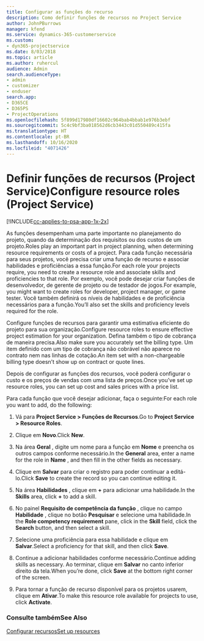 ```yaml
---
title: Configurar as funções do recurso
description: Como definir funções de recursos no Project Service
author: JohnPBurrows
manager: kfend
ms.service: dynamics-365-customerservice
ms.custom:
- dyn365-projectservice
ms.date: 8/03/2018
ms.topic: article
ms.author: ruhercul
audience: Admin
search.audienceType:
- admin
- customizer
- enduser
search.app:
- D365CE
- D365PS
- ProjectOperations
ms.openlocfilehash: 5f899d17980df16602c964bab4bbab1e976b3ebf
ms.sourcegitcommit: 5c4c9bf3ba018562d6cb3443c01d550489c415fa
ms.translationtype: HT
ms.contentlocale: pt-BR
ms.lasthandoff: 10/16/2020
ms.locfileid: "4071426"
---
```

# <a name="configure-resource-roles-project-service"></a><span data-ttu-id="42f1d-103">Definir funções de recursos (Project Service)</span><span class="sxs-lookup"><span data-stu-id="42f1d-103">Configure resource roles (Project Service)</span></span>

[!INCLUDE[cc-applies-to-psa-app-1x-2x](../includes/cc-applies-to-psa-app-1x-2x.md)]

<span data-ttu-id="42f1d-104">As funções desempenham uma parte importante no planejamento do projeto, quando da determinação dos requisitos ou dos custos de um projeto.</span><span class="sxs-lookup"><span data-stu-id="42f1d-104">Roles play an important part in project planning, when determining resource requirements or costs of a project.</span></span> <span data-ttu-id="42f1d-105">Para cada função necessária para seus projetos, você precisa criar uma função de recurso e associar habilidades e proficiências a essa função.</span><span class="sxs-lookup"><span data-stu-id="42f1d-105">For each role your projects require, you need to create a resource role and associate skills and proficiencies to that role.</span></span> <span data-ttu-id="42f1d-106">Por exemplo, você pode desejar criar funções de desenvolvedor, de gerente de projeto ou de testador de jogos.</span><span class="sxs-lookup"><span data-stu-id="42f1d-106">For example, you might want to create roles for developer, project manager, or game tester.</span></span> <span data-ttu-id="42f1d-107">Você também definirá os níveis de habilidades e de proficiência necessários para a função.</span><span class="sxs-lookup"><span data-stu-id="42f1d-107">You’ll also set the skills and proficiency levels required for the role.</span></span>  
  
 <span data-ttu-id="42f1d-108">Configure funções de recursos para garantir uma estimativa eficiente do projeto para sua organização.</span><span class="sxs-lookup"><span data-stu-id="42f1d-108">Configure resource roles to ensure effective project estimation for your organization.</span></span>  <span data-ttu-id="42f1d-109">Defina também o tipo de cobrança de maneira precisa.</span><span class="sxs-lookup"><span data-stu-id="42f1d-109">Also make sure you accurately set the billing type.</span></span> <span data-ttu-id="42f1d-110">Um item definido com um tipo de cobrança não cobrável não aparece no contrato nem nas linhas de cotação.</span><span class="sxs-lookup"><span data-stu-id="42f1d-110">An item set with a non-chargeable billing type doesn’t show up on contract or quote lines.</span></span>  
  
 <span data-ttu-id="42f1d-111">Depois de configurar as funções dos recursos, você poderá configurar o custo e os preços de vendas com uma lista de preços.</span><span class="sxs-lookup"><span data-stu-id="42f1d-111">Once you’ve set up resource roles, you can set up cost and sales prices with a price list.</span></span>  
  
 <span data-ttu-id="42f1d-112">Para cada função que você desejar adicionar, faça o seguinte:</span><span class="sxs-lookup"><span data-stu-id="42f1d-112">For each role you want to add, do the following:</span></span>  
  
1.  <span data-ttu-id="42f1d-113">Vá para **Project Service > Funções de Recursos**.</span><span class="sxs-lookup"><span data-stu-id="42f1d-113">Go to **Project Service > Resource Roles**.</span></span>  
  
2.  <span data-ttu-id="42f1d-114">Clique em **Novo**.</span><span class="sxs-lookup"><span data-stu-id="42f1d-114">Click **New**.</span></span>  
  
3.  <span data-ttu-id="42f1d-115">Na área **Geral** , digite um nome para a função em **Nome** e preencha os outros campos conforme necessário.</span><span class="sxs-lookup"><span data-stu-id="42f1d-115">In the **General** area, enter a name for the role in **Name** , and then fill in the other fields as necessary.</span></span>  
  
4.  <span data-ttu-id="42f1d-116">Clique em **Salvar** para criar o registro para poder continuar a editá-lo.</span><span class="sxs-lookup"><span data-stu-id="42f1d-116">Click **Save** to create the record so you can continue editing it.</span></span>  
  
5.  <span data-ttu-id="42f1d-117">Na área **Habilidades** , clique em **+** para adicionar uma habilidade.</span><span class="sxs-lookup"><span data-stu-id="42f1d-117">In the **Skills** area, click **+** to add a skill.</span></span>  
  
6.  <span data-ttu-id="42f1d-118">No painel **Requisito de competência da função** , clique no campo **Habilidade** , clique no botão **Pesquisar** e selecione uma habilidade.</span><span class="sxs-lookup"><span data-stu-id="42f1d-118">In the **Role competency requirement** pane, click in the **Skill** field, click the **Search** button, and then select a skill.</span></span>  
  
7.  <span data-ttu-id="42f1d-119">Selecione uma proficiência para essa habilidade e clique em **Salvar**.</span><span class="sxs-lookup"><span data-stu-id="42f1d-119">Select a proficiency for that skill, and then click **Save**.</span></span>  
  
8.  <span data-ttu-id="42f1d-120">Continue a adicionar habilidades conforme necessário.</span><span class="sxs-lookup"><span data-stu-id="42f1d-120">Continue adding skills as necessary.</span></span> <span data-ttu-id="42f1d-121">Ao terminar, clique em **Salvar** no canto inferior direito da tela.</span><span class="sxs-lookup"><span data-stu-id="42f1d-121">When you’re done, click **Save** at the bottom right corner of the screen.</span></span>  
  
9. <span data-ttu-id="42f1d-122">Para tornar a função de recurso disponível para os projetos usarem, clique em **Ativar**.</span><span class="sxs-lookup"><span data-stu-id="42f1d-122">To make this resource role available for projects to use, click **Activate**.</span></span>  
  
### <a name="see-also"></a><span data-ttu-id="42f1d-123">Consulte também</span><span class="sxs-lookup"><span data-stu-id="42f1d-123">See Also</span></span>  
 [<span data-ttu-id="42f1d-124">Configurar recursos</span><span class="sxs-lookup"><span data-stu-id="42f1d-124">Set up resources</span></span>](../psa/set-up-resources.md)
